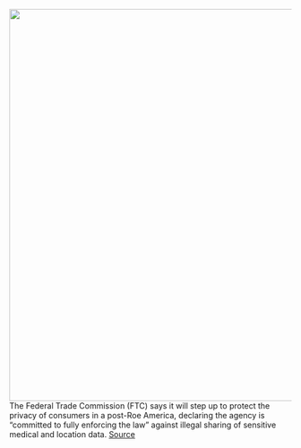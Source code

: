 <img src='https://cdn.vox-cdn.com/thumbor/AG9tMkt54l6VMzsUWGX6mg2c4mI=/0x0:2040x1360/1200x800/filters:focal(857x517:1183x843)/cdn.vox-cdn.com/uploads/chorus_image/image/71096756/akrales_220209_4977_0424.0.jpg' width='700px' /><br/>
The Federal Trade Commission (FTC) says it will step up to protect the privacy of consumers in a post-Roe America, declaring the agency is “committed to fully enforcing the law” against illegal sharing of sensitive medical and location data.
<a href='https://www.theverge.com/2022/7/11/23204414/ftc-medical-location-health-data-enforcement-roe-privacy'> Source <a/>
